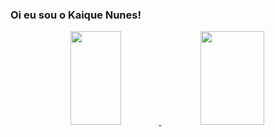 ### Oi eu sou o Kaique Nunes!
<div align="center">
  <a href="https://github.com/rafaballerini">
  <img height="150em" img width="40%"  src="https://github-readme-stats.vercel.app/api?username=kainunes&show_icons=true&theme=algolia&include_all_commits=true&count_private=true"/>
  <img height="150em" img width="45%" src="https://github-readme-stats.vercel.app/api/top-langs/?username=kainunes&layout=compact&langs_count=7&theme=algolia"/>
</div>

